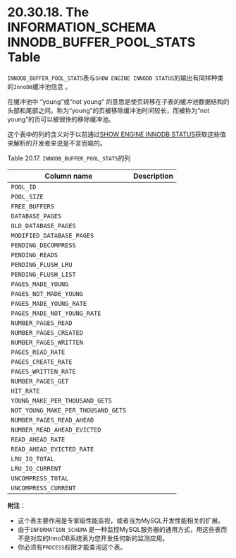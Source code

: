# 20.30.18. The INFORMATION_SCHEMA INNODB_BUFFER_POOL_STATS Table

`INNODB_BUFFER_POOL_STATS`表与`SHOW ENGINE INNODB STATUS`的输出有同样种类的`InnoDB`缓冲池信息 。

在缓冲池中 “young”或“not young” 的意思是使页转移在子表的缓冲池数据结构的头部和尾部之间。称为“young”的页被移除缓冲池时间较长，而被称为“not young”的页可以被很快的移除缓冲池。

这个表中的列的含义对于以前通过[SHOW ENGINE INNODB STATUS](../Chapter_13/13.07.05_SHOW_Syntax.md#13.07.05.16)获取这些值来解析的开发者来说是不言而喻的。

Table 20.17. `INNODB_BUFFER_POOL_STATS`的列

<table>
<thead>
<tr>
	<th scope="col">Column name</th>
	<th scope="col">Description</th>
</tr>
</thead>

<tbody>
<tr>
	<td scope="row"><code class="literal">POOL_ID</code></td>
	<td> </td>
</tr>

<tr>
	<td scope="row"><code class="literal">POOL_SIZE</code></td>
	<td> </td>
</tr>

<tr>
	<td scope="row"><code class="literal">FREE_BUFFERS</code></td>
	<td> </td>
</tr>

<tr>
	<td scope="row"><code class="literal">DATABASE_PAGES</code></td>
	<td> </td>
</tr>

<tr>
	<td scope="row"><code class="literal">OLD_DATABASE_PAGES</code></td>
	<td> </td>
</tr>

<tr>
	<td scope="row"><code class="literal">MODIFIED_DATABASE_PAGES</code></td>
	<td> </td>
</tr>

<tr>
	<td scope="row"><code class="literal">PENDING_DECOMPRESS</code></td>
	<td> </td>
</tr>

<tr>
	<td scope="row"><code class="literal">PENDING_READS</code></td>
	<td> </td>
</tr>

<tr>
	<td scope="row"><code class="literal">PENDING_FLUSH_LRU</code></td>
	<td> </td>
</tr>

<tr>
	<td scope="row"><code class="literal">PENDING_FLUSH_LIST</code></td>
	<td> </td>
</tr>

<tr>
	<td scope="row"><code class="literal">PAGES_MADE_YOUNG</code></td>
	<td> </td>
</tr>

<tr>
	<td scope="row"><code class="literal">PAGES_NOT_MADE_YOUNG</code></td>
	<td> </td>
</tr>

<tr>
	<td scope="row"><code class="literal">PAGES_MADE_YOUNG_RATE</code></td>
	<td> </td>
</tr>

<tr>
	<td scope="row"><code class="literal">PAGES_MADE_NOT_YOUNG_RATE</code></td>
	<td> </td>
</tr>

<tr>
	<td scope="row"><code class="literal">NUMBER_PAGES_READ</code></td>
	<td> </td>
</tr>

<tr>
	<td scope="row"><code class="literal">NUMBER_PAGES_CREATED</code></td>
	<td> </td>
</tr>

<tr>
	<td scope="row"><code class="literal">NUMBER_PAGES_WRITTEN</code></td>
	<td> </td>
</tr>

<tr>
	<td scope="row"><code class="literal">PAGES_READ_RATE</code></td>
	<td> </td>
</tr>

<tr>
	<td scope="row"><code class="literal">PAGES_CREATE_RATE</code></td>
	<td> </td>
</tr>

<tr>
	<td scope="row"><code class="literal">PAGES_WRITTEN_RATE</code></td>
	<td> </td>
</tr>

<tr>
	<td scope="row"><code class="literal">NUMBER_PAGES_GET</code></td>
	<td> </td>
</tr>

<tr>
	<td scope="row"><code class="literal">HIT_RATE</code></td>
	<td> </td>
</tr>

<tr>
	<td scope="row"><code class="literal">YOUNG_MAKE_PER_THOUSAND_GETS</code></td>
	<td> </td>
</tr>

<tr>
	<td scope="row"><code class="literal">NOT_YOUNG_MAKE_PER_THOUSAND_GETS</code></td>
	<td> </td>
</tr>

<tr>
	<td scope="row"><code class="literal">NUMBER_PAGES_READ_AHEAD</code></td>
	<td> </td>
</tr>

<tr>
	<td scope="row"><code class="literal">NUMBER_READ_AHEAD_EVICTED</code></td>
	<td> </td>
</tr>

<tr>
	<td scope="row"><code class="literal">READ_AHEAD_RATE</code></td>
	<td> </td>
</tr>

<tr>
	<td scope="row"><code class="literal">READ_AHEAD_EVICTED_RATE</code></td>
	<td> </td>
</tr>

<tr>
	<td scope="row"><code class="literal">LRU_IO_TOTAL</code></td>
	<td> </td>
</tr>

<tr>
	<td scope="row"><code class="literal">LRU_IO_CURRENT</code></td>
	<td> </td>
</tr>

<tr>
	<td scope="row"><code class="literal">UNCOMPRESS_TOTAL</code></td>
	<td> </td>
</tr>

<tr>
	<td scope="row"><code class="literal">UNCOMPRESS_CURRENT</code></td>
	<td> </td>
</tr>
</tbody>
</table>

**附注**：

- 这个表主要作用是专家级性能监视，或者当为MySQL开发性能相关的扩展。
- 由于`INFORMATION_SCHEMA` 是一种监控MySQL服务器的通用方式，用这些表而不是对应的InnoDB系统表为您开发任何新的监测应用。
- 你必须有`PROCESS`权限才能查询这个表。